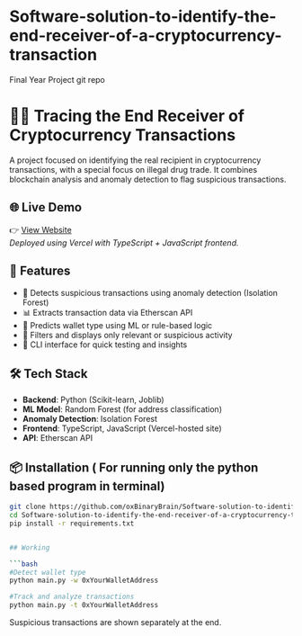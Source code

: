 # Software-solution-to-identify-the-end-receiver-of-a-cryptocurrency-transaction
Final Year Project git repo


# 🕵️‍♂️ Tracing the End Receiver of Cryptocurrency Transactions

A project focused on identifying the real recipient in cryptocurrency transactions, with a special focus on illegal drug trade. It combines blockchain analysis and anomaly detection to flag suspicious transactions.

## 🌐 Live Demo

👉 [View Website](https://your-vercel-project-url.vercel.app)  
_Deployed using Vercel with TypeScript + JavaScript frontend._

## 🚀 Features

- 🔎 Detects suspicious transactions using anomaly detection (Isolation Forest)
- 📊 Extracts transaction data via Etherscan API
- 🧠 Predicts wallet type using ML or rule-based logic
- 🧹 Filters and displays only relevant or suspicious activity
- 🧪 CLI interface for quick testing and insights

## 🛠️ Tech Stack

- **Backend**: Python (Scikit-learn, Joblib)
- **ML Model**: Random Forest (for address classification)
- **Anomaly Detection**: Isolation Forest
- **Frontend**: TypeScript, JavaScript (Vercel-hosted site)
- **API**: Etherscan API

## 📦 Installation ( For running only the python based program in terminal)

```bash
git clone https://github.com/oxBinaryBrain/Software-solution-to-identify-the-end-receiver-of-a-cryptocurrency-transaction.git
cd Software-solution-to-identify-the-end-receiver-of-a-cryptocurrency-transaction
pip install -r requirements.txt


## Working

```bash
#Detect wallet type
python main.py -w 0xYourWalletAddress

#Track and analyze transactions
python main.py -t 0xYourWalletAddress
```
Suspicious transactions are shown separately at the end.
